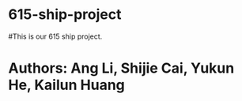 # 615-ship-project

#This is our 615 ship project. 


# Authors: Ang Li, Shijie Cai, Yukun He, Kailun Huang 

